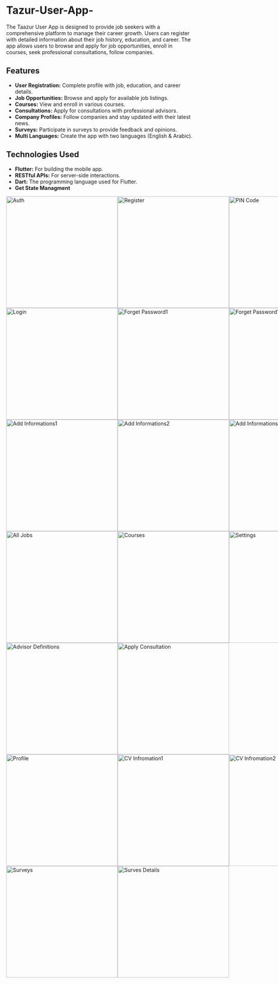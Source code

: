 # Tazur-User-App-
The Taazur User App is designed to provide job seekers with a comprehensive platform to manage their career growth. Users can register with detailed information about their job history, education, and career. The app allows users to browse and apply for job opportunities, enroll in courses, seek professional consultations, follow companies.

## Features
- **User Registration:** Complete profile with job, education, and career details.
- **Job Opportunities:** Browse and apply for available job listings.
- **Courses:** View and enroll in various courses.
- **Consultations:** Apply for consultations with professional advisors.
- **Company Profiles:** Follow companies and stay updated with their latest news.
- **Surveys:** Participate in surveys to provide feedback and opinions.
- **Multi Languages:** Create the app with two languages (English & Arabic).

## Technologies Used
- **Flutter:** For building the mobile app.
- **RESTful APIs:** For server-side interactions.
- **Dart:** The programming language used for Flutter.
- **Get State Managment**

<div style="display: flex; justify-content: space-between;">
  <img src="assets/screenshots/authy.jpg" alt="Auth" width="300"/>
  <img src="assets/screenshots/register.jpg" alt="Register" width="300"/>
  <img src="assets/screenshots/pin_code.jpg" alt="PIN Code" width="300"/>
</div>

<div style="display: flex; justify-content: space-between;">
  <img src="assets/screenshots/login.jpg" alt="Login" width="300"/>
  <img src="assets/screenshots/forget_password1.jpg" alt="Forget Password1" width="300"/>
  <img src="assets/screenshots/forget_password2.jpg" alt="Forget Password1" width="300"/>
</div>

<div style="display: flex; justify-content: space-between;">
  <img src="assets/screenshots/add_information1.jpg" alt="Add Informations1" width="300"/>
  <img src="assets/screenshots/add_information2.jpg" alt="Add Informations2" width="300"/>
  <img src="assets/screenshots/add_information3.jpg" alt="Add Informations3" width="300"/>
</div>

<div style="display: flex; justify-content: space-between;">
  <img src="assets/screenshots/all_jobs.jpg" alt="All Jobs" width="300"/>
  <img src="assets/screenshots/courses.jpg" alt="Courses" width="300"/>
  <img src="assets/screenshots/settings.jpg" alt="Settings" width="300"/>
</div>

<div style="display: flex; justify-content: space-between;">
  <img src="assets/screenshots/advisor_definitions.jpg" alt="Advisor Definitions" width="300"/>
  <img src="assets/screenshots/apply_consultation.jpg" alt="Apply Consultation" width="300"/>
</div>

<div style="display: flex; justify-content: space-between;">
  <img src="assets/screenshots/profile.jpg" alt="Profile" width="300"/>
  <img src="assets/screenshots/cv_information1.jpg" alt="CV Infromation1" width="300"/>
  <img src="assets/screenshots/cv_information2.jpg" alt="CV Infromation2" width="300"/>
</div>

<div style="display: flex; justify-content: space-between;">
  <img src="assets/screenshots/surveys.jpg" alt="Surveys" width="300"/>
  <img src="assets/screenshots/surves_details.jpg" alt="Surves Details" width="300"/>
</div>


